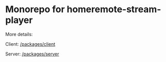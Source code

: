 # Monorepo for homeremote-stream-player

More details:

Client: [/packages/client](/packages/client)

Server: [/packages/server](/packages/server)
